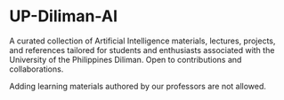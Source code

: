 # UP-Diliman-AI
A curated collection of Artificial Intelligence materials, lectures, projects, and references tailored for students and enthusiasts associated with the University of the Philippines Diliman. Open to contributions and collaborations.

Adding learning materials authored by our professors are not allowed.
